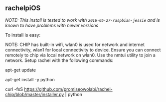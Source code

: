 rachelpiOS
---------------

*NOTE: This install is tested to work with `2016-05-27-raspbian-jessie` and is known to have problems with newer versions*

To install is easy:

NOTE: CHIP has built-in wifi, wlan0 is used for network and internet connectivity, wlan1 for local connectivity to device. 
Ensure you can connect remotely to chip via local network on wlan0. Use the nmtui utility to join a network.
Setup rachel with the following commands:

apt-get update

apt-get install -y python

curl -fsS https://github.com/promiseowolabi/rachel-chip/blob/master/installer.py | python
